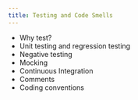 ```yaml
---
title: Testing and Code Smells
---
```


* Why test?
* Unit testing and regression testing
* Negative testing
* Mocking
* Continuous Integration
* Comments
* Coding conventions

